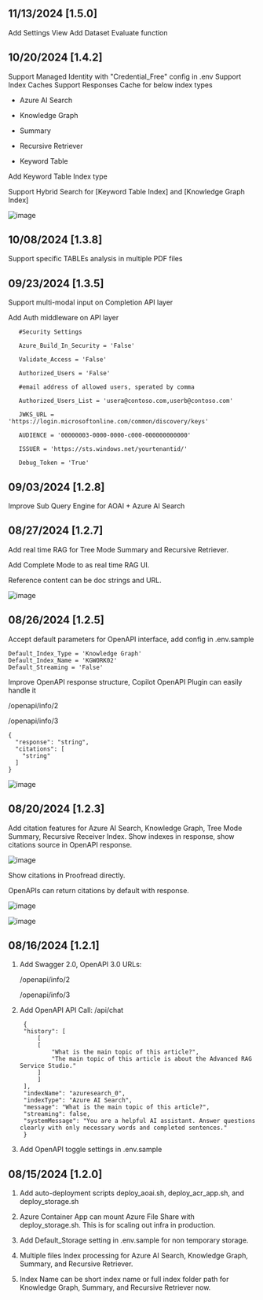 ## 11/13/2024 [1.5.0]

Add Settings View
Add Dataset Evaluate function


## 10/20/2024 [1.4.2]

Support Managed Identity with "Credential_Free" config in .env
Support Index Caches
Support Responses Cache for below index types
   
   - Azure AI Search

   - Knowledge Graph
   
   - Summary

   - Recursive Retriever

   - Keyword Table

Add Keyword Table Index type

Support Hybrid Search for [Keyword Table Index] and [Knowledge Graph Index]

![image](/blogs/media/16.png)

## 10/08/2024 [1.3.8]

Support specific TABLEs analysis in multiple PDF files

## 09/23/2024 [1.3.5]

Support multi-modal input on Completion API layer

Add Auth middleware on API layer

```
   #Security Settings

   Azure_Build_In_Security = 'False'
   
   Validate_Access = 'False'
   
   Authorized_Users = 'False'
   
   #email address of allowed users, sperated by comma
   
   Authorized_Users_List = 'usera@contoso.com,userb@contoso.com'
   
   JWKS_URL = 'https://login.microsoftonline.com/common/discovery/keys'
   
   AUDIENCE = '00000003-0000-0000-c000-000000000000'
   
   ISSUER = 'https://sts.windows.net/yourtenantid/'
   
   Debug_Token = 'True'
```

## 09/03/2024 [1.2.8]

Improve Sub Query Engine for AOAI + Azure AI Search

## 08/27/2024 [1.2.7]

Add real time RAG for Tree Mode Summary and Recursive Retriever.

Add Complete Mode to as real time RAG UI.

Reference content can be doc strings and URL.

![image](/blogs/media/15.png)


## 08/26/2024 [1.2.5]

Accept default parameters for OpenAPI interface, add config in .env.sample

```
Default_Index_Type = 'Knowledge Graph'
Default_Index_Name = 'KGWORK02'
Default_Streaming = 'False'
```

Improve OpenAPI response structure, Copilot OpenAPI Plugin can easily handle it

   /openapi/info/2

   /openapi/info/3

```
{
  "response": "string",
  "citations": [
    "string"
  ]
}
```
![image](./blogs/media/14.png)

## 08/20/2024 [1.2.3]

Add citation features for Azure AI Search, Knowledge Graph, Tree Mode Summary, Recursive Receiver Index. Show indexes in response, show citations source in OpenAPI response.

![image](/blogs/media/11.png)

Show citations in Proofread directly.

OpenAPIs can return citations by default with response.


![image](/blogs/media/13.png)


![image](/blogs/media/12.png)


## 08/16/2024 [1.2.1]

1. Add Swagger 2.0, OpenAPI 3.0 URLs:

   /openapi/info/2

   /openapi/info/3

2. Add OpenAPI API Call: /api/chat

   ```
    {
    "history": [
        [
        [
            "What is the main topic of this article?",
            "The main topic of this article is about the Advanced RAG Service Studio."
        ]
        ]
    ],
    "indexName": "azuresearch_0",
    "indexType": "Azure AI Search",
    "message": "What is the main topic of this article?",
    "streaming": false,
    "systemMessage": "You are a helpful AI assistant. Answer questions clearly with only necessary words and completed sentences."
    }
   ```

3. Add OpenAPI toggle settings in .env.sample

## 08/15/2024 [1.2.0]

1. Add auto-deployment scripts deploy_aoai.sh, deploy_acr_app.sh, and deploy_storage.sh

2. Azure Container App can mount Azure File Share with deploy_storage.sh. This is for scaling out infra in production.

3. Add Default_Storage setting in .env.sample for non temporary storage.

4. Multiple files Index processing for Azure AI Search, Knowledge Graph, Summary, and Recursive Retriever.

5. Index Name can be short index name or full index folder path for Knowledge Graph, Summary, and Recursive Retriever now. 

